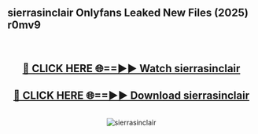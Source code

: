 <h2>sierrasinclair Onlyfans Leaked New Files (2025) r0mv9</h2>
<br>
<div align="center">
<h2><a href="https://mediafiles.top/sierrasinclair&ref=git" rel="nofollow">🔴 CLICK HERE 🌐==►► Watch sierrasinclair</a></h2>
<h2><a href="https://mediafiles.top/sierrasinclair&ref=git" rel="nofollow">🔴 CLICK HERE 🌐==►► Download sierrasinclair</a></h2>
<br>
<a href="https://mediafiles.top/sierrasinclair&ref=git" rel="nofollow" data-target="animated-image.originalLink"><img src="https://i.ibb.co.com/xMMVF88/686577567.gif" alt="sierrasinclair" style="max-width: 100%; display: inline-block;" data-target="animated-image.originalImage"></a>
</div>
<br>
<br>